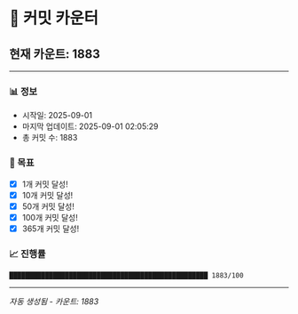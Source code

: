 # 🔢 커밋 카운터

## 현재 카운트: 1883

---

### 📊 정보
- 시작일: 2025-09-01
- 마지막 업데이트: 2025-09-01 02:05:29
- 총 커밋 수: 1883

### 🎯 목표
- [x] 1개 커밋 달성!
- [x] 10개 커밋 달성!
- [x] 50개 커밋 달성!
- [x] 100개 커밋 달성!
- [x] 365개 커밋 달성!

### 📈 진행률
```
██████████████████████████████████████████████████ 1883/100
```

---
*자동 생성됨 - 카운트: 1883*
